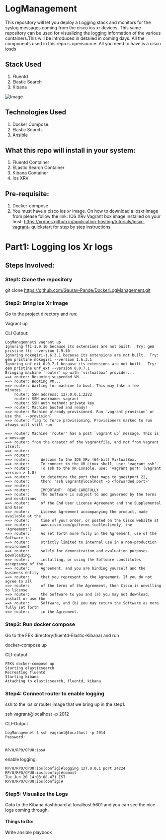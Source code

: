 # LogManagement

This repository will let you deploy a Logging stack and monitors for the syslog messages coming from the cisco ios xr devices. This same repository can be used for visualizing the logging information of the various containers.This will be introduced in detailed in coming days.
All the components used in this repo is opensource. All you need to have is a cisco iosds

## Stack Used

1. Fluentd
2. Elastic Search
3. Kibana


![Image]()


## Technologies Used

1. Docker Compose.
2. Elastic Search.
3. Ansible


## What this repo will install in your system:

1. Fluentd Container
2. ELastic Search Container
3. Kibana Container
4. Ios XRV


## Pre-requisite:

1. Docker-compose
2. You must have a cisco ios xr image. On how to download a iosxr image from please follow the link:
 IOS XRv Vagrant box image installed on your host: https://xrdocs.github.io/application-hosting/tutorials/iosxr-vagrant- quickstart for step by step instructions

# Part1: Logging Ios Xr logs

## Steps Involved:

### Step1: Clone the repository

git clone https://github.com/Gaurav-Pande/DockerLogManagement.git

### Step2: Bring Ios Xr Image

Go to the project directory and run:

Vagrant up


CLI Output:

```
LogManagemnet$ vagrant up
Ignoring ffi-1.9.10 because its extensions are not built.  Try: gem pristine ffi --version 1.9.10
Ignoring nokogiri-1.6.3.1 because its extensions are not built.  Try: gem pristine nokogiri --version 1.6.3.1
Ignoring unf_ext-0.0.7.1 because its extensions are not built.  Try: gem pristine unf_ext --version 0.0.7.1
Bringing machine 'router' up with 'virtualbox' provider...
==> router: Resuming suspended VM...
==> router: Booting VM...
==> router: Waiting for machine to boot. This may take a few minutes...
    router: SSH address: 127.0.0.1:2222
    router: SSH username: vagrant
    router: SSH auth method: private key
==> router: Machine booted and ready!
==> router: Machine already provisioned. Run `vagrant provision` or use the `--provision`
==> router: flag to force provisioning. Provisioners marked to run always will still run.

==> router: Machine 'router' has a post `vagrant up` message. This is a message
==> router: from the creator of the Vagrantfile, and not from Vagrant itself:
==> router: 
==> router: 
==> router:     Welcome to the IOS XRv (64-bit) VirtualBox.
==> router:     To connect to the XR Linux shell, use: 'vagrant ssh'.
==> router:     To ssh to the XR Console, use: 'vagrant port' (vagrant version > 1.8)
==> router:     to determine the port that maps to guestport 22,
==> router:     then: 'ssh vagrant@localhost -p <forwarded port>'
==> router: 
==> router:     IMPORTANT:  READ CAREFULLY
==> router:     The Software is subject to and governed by the terms and conditions
==> router:     of the End User License Agreement and the Supplemental End User
==> router:     License Agreement accompanying the product, made available at the
==> router:     time of your order, or posted on the Cisco website at
==> router:     www.cisco.com/go/terms (collectively, the 'Agreement').
==> router:     As set forth more fully in the Agreement, use of the Software is
==> router:     strictly limited to internal use in a non-production environment
==> router:     solely for demonstration and evaluation purposes. Downloading,
==> router:     installing, or using the Software constitutes acceptance of the
==> router:     Agreement, and you are binding yourself and the business entity
==> router:     that you represent to the Agreement. If you do not agree to all
==> router:     of the terms of the Agreement, then Cisco is unwilling to license
==> router:     the Software to you and (a) you may not download, install or use the
==> router:     Software, and (b) you may return the Software as more fully set forth
==> router:     in the Agreement.
```

### Step3: Run docker compose

Go to the FEK directory(fluentd-Elastic-Kibana) and run

docker-compose up

CLI-output

```
FEK$ docker-compose up
Starting elasticsearch
Recreating fluentd
Starting kibana
Attaching to elasticsearch, fluentd, kibana
```


### Step4: Connect router to enable logging

ssh to the ios xr router image that we bring up in the step1.

ssh vagrant@localhost -p 2012

CLI-Output

```
LogManagemnet $ ssh vagrant@localhost -p 2014
Password: 


RP/0/RP0/CPU0:ios#
```

enable logging:

```
RP/0/RP0/CPU0:ios(config)#logging 127.0.0.1 port 24224
RP/0/RP0/CPU0:ios(config)#commit
Tue Jun 20 14:03:08.471 IST
RP/0/RP0/CPU0:ios(config)#
```

### Step5: Visualize the Logs

Goto to the Kibana dashboard at localhost:5601 and you can see the nice logs coming through.


#### Things to Do:

Write ansible playbook






